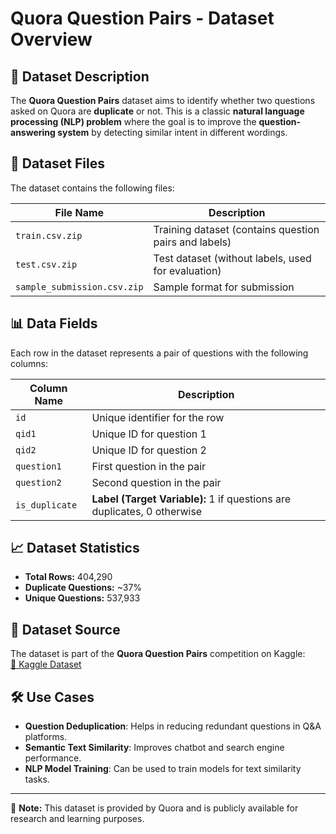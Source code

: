 # Quora Question Pairs - Dataset Overview

## 📌 Dataset Description  
The **Quora Question Pairs** dataset aims to identify whether two questions asked on Quora are **duplicate** or not. This is a classic **natural language processing (NLP) problem** where the goal is to improve the **question-answering system** by detecting similar intent in different wordings.

## 📂 Dataset Files  
The dataset contains the following files:  

| File Name                | Description |
|--------------------------|-------------|
| `train.csv.zip`          | Training dataset (contains question pairs and labels) |
| `test.csv.zip`           | Test dataset (without labels, used for evaluation) |
| `sample_submission.csv.zip` | Sample format for submission |

## 📊 Data Fields  
Each row in the dataset represents a pair of questions with the following columns:  

| Column Name   | Description |
|--------------|-------------|
| `id`         | Unique identifier for the row |
| `qid1`       | Unique ID for question 1 |
| `qid2`       | Unique ID for question 2 |
| `question1`  | First question in the pair |
| `question2`  | Second question in the pair |
| `is_duplicate` | **Label (Target Variable):** 1 if questions are duplicates, 0 otherwise |

## 📈 Dataset Statistics  
- **Total Rows:** 404,290  
- **Duplicate Questions:** ~37%  
- **Unique Questions:** 537,933  

## 🔗 Dataset Source  
The dataset is part of the **Quora Question Pairs** competition on Kaggle:  
[🔗 Kaggle Dataset](https://www.kaggle.com/competitions/quora-question-pairs/data)

## 🛠️ Use Cases  
- **Question Deduplication**: Helps in reducing redundant questions in Q&A platforms.  
- **Semantic Text Similarity**: Improves chatbot and search engine performance.  
- **NLP Model Training**: Can be used to train models for text similarity tasks.

---
🔹 **Note:** This dataset is provided by Quora and is publicly available for research and learning purposes.
